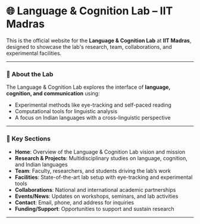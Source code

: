 # 🌐 Language & Cognition Lab – IIT Madras

This is the official website for the **Language & Cognition Lab** at **IIT Madras**, designed to showcase the lab's research, team, collaborations, and experimental facilities.

---

### 🧠 About the Lab

The Language & Cognition Lab explores the interface of **language, cognition, and communication** using:

* Experimental methods like eye-tracking and self-paced reading
* Computational tools for linguistic analysis
* A focus on Indian languages with a cross-linguistic perspective

---

### 🧪 Key Sections

- **Home**: Overview of the Language & Cognition Lab vision and mission
- **Research & Projects**: Multidisciplinary studies on language, cognition, and Indian languages
- **Team**: Faculty, researchers, and students driving the lab’s work
- **Facilities**: State-of-the-art lab setup with eye-tracking and experimental tools
- **Collaborations**: National and international academic partnerships
- **Events/News**: Updates on workshops, seminars, and lab activities
- **Contact**: Email, phone, and address for inquiries
- **Funding/Support**: Opportunities to support and sustain research

---
